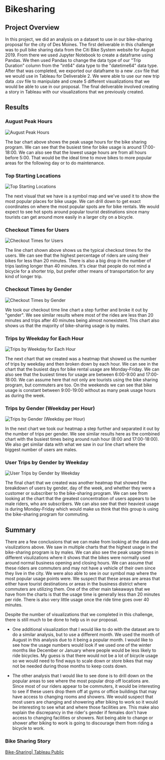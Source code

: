 # Bikesharing

## Project Overview

In this project, we did an analysis on a dataset to use in our bike-sharing proposal for the city of Des Moines. The first deliverable in this challenge was to pull bike sharing data from the Citi Bike System website for August 2019. From there we used Jupyter Notebook to create a dataframe using Pandas. We then used Pandas to change the data type of our "Trip Duration" column from the "int64" data type to the "datetime64" data type. After that was completed, we exported our dataframe to a new .csv file that we would use in Tableau for Deliverable 2. We were able to use our new trip data .csv file to manipulate and create 5 different visualizations that we would be able to use in our proposal. The final deliverable involved creating a story in Tableau with our visualizations that we previously created.

## Results

### August Peak Hours
![August Peak Hours](https://user-images.githubusercontent.com/110848660/209014341-20aab0d5-be60-442e-b87d-a9c047c99412.png)

The bar chart above shows the peak usage hours for the bike sharing program. We can see that the busiest time for bike usage is around 17:00-18:00. We can also see that the lowest usage hours are from all hours before 5:00. That would be the ideal time to move bikes to more popular areas for the following day or to do maintenance. 


### Top Starting Locations
![Top Starting Locations](https://user-images.githubusercontent.com/110848660/209014794-3671309d-04a2-416a-b56e-d3dc779a091c.png)

The next visual that we have is a symbol map and we've used it to show the most popular places for bike usage. We can drill down to get exact coordinates on where the most popular spots are for bike rentals. We would expect to see hot spots around popular tourist destinations since many tourists can get around more easily in a larger city on a bicycle.


### Checkout Times for Users
![Checkout Times for Users](https://user-images.githubusercontent.com/110848660/209015759-09c3bf92-70f8-4f8b-8a66-b52b1e2b02e0.png)

The line chart shown above shows us the typical checkout times for the users. We can see that the highest percentage of riders are using their bikes for less than 20 minutes. There is also a big drop in the number of trips lasting longer than 40 minutes. It's clear that people do not mind a bicycle for a shorter trip, but prefer other means of transportation for any kind of longer trip.


### Checkout Times by Gender
![Checkout Times by Gender](https://user-images.githubusercontent.com/110848660/209016205-9d6dfe05-fe36-43e0-a0ef-5aa5e729de72.png)

We took our checkout time line chart a step further and broke it out by "gender". We see similar results where most of the rides are less than 20 minutes and trips after 40 minutes being almost nonexistent. This chart also shows us that the majority of bike-sharing usage is by males.


### Trips by Weekday for Each Hour
![Trips by Weekday for Each Hour](https://user-images.githubusercontent.com/110848660/209016666-edbf882d-0581-4636-8987-65c047c56909.png)

The next chart that we created was a heatmap that showed us the number of trips by weekday and then broken down by each hour. We can see in the chart that the busiest days for bike rental usage are Monday-Friday. We can also see that the busiest times for usage are between 6:00-9:00 and 17:00-18:00. We can assume here that not only are tourists using the bike sharing program, but commuters are too. On the weekends we can see that bike usage is constant between 9:00-19:00 without as many peak usage hours as during the week.


### Trips by Gender (Weekday per Hour)
![Trips by Gender (Weekday per Hour)](https://user-images.githubusercontent.com/110848660/209017614-6fdca5c9-6329-4288-a6d6-20a08877f12a.png)

In the next chart we took our heatmap a step further and separated it out by the number of trips per gender. We see similar results here as the combined chart with the busiest times being around rush hour (8:00 and 17:00-18:00). We also get similar data with what we saw in our line chart where the biggest number of users are males.


### User Trips by Gender by Weekday
![User Trips by Gender by Weekday](https://user-images.githubusercontent.com/110848660/209018219-da37fec0-ed77-4412-8d1d-fb39a844e6bb.png)

The final chart that we created was another heatmap that showed the breakdown of users by gender, day of the week, and whether they were a customer or subscriber to the bike-sharing program. We can see from looking at the chart that the greatest concentration of users appears to be male riders, who are subscribers. We can also see that their heaviest usage is during Monday-Friday which would make us think that this group is using the bike-sharing program for commuting.

## Summary

There are a few conclusions that we can make from looking at the data and visulizations above. We saw in multiple charts that the highest usage in the bike-sharing program is by males. We can also see the peak usage times in different visulizations where it shows that the bikes were normally used around normal business opening and closing hours. We can assume that these riders are commuters and may not have a vehicle of their own since they live in the city. We were also able to see in our symbol map where the most popular usage points were. We suspect that these areas are areas that either have tourist destinations or areas in the business district where commuters are utilizing them. One of the other main takeaways that we have from the charts is that the usage time is generally less than 20 minutes per ride. There is also very little usage once the ride time goes over 40 minutes. 

Despite the number of visualizations that we completed in this challenge, there is still much to be done to help us in our proposal.

 - One additional visualization that I would like to do with the dataset are to do a similar analysis, but to use a different month. We used the month of August in this analysis due to it being a popular month. I would like to see how the usage numbers would look if we used one of the winter months like December or January where people would be less likely to ride bicycles. My guess is that there would not be a lot of bicycle usage so we would need to find ways to scale down or store bikes that may not be needed during those months to keep costs down. 
 
 - The other analysis that I would like to see done is to drill down on the popular areas to see where the most popular drop off locations are. Since most of our riders appear to be commuters, it would be interesting to see if these users drop them off at gyms or office buildings that may have access to changing rooms and showers. We would suspect that most users are changing and showering after biking to work so it would be interesting to see what and where those facilities are. This make also explain the discrepancy in the rider's gender if females don't have access to changing facilities or showers. Not being able to change or shower after biking to work is going to discourage them from riding a bicycle to work.

### Bike Sharing Story
[Bike-Sharing| Tableau Public](https://public.tableau.com/app/profile/kory.kinnear/viz/UserTripsbyGenderbyWeekday_16715032990680/Story1?publish=yes)
